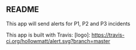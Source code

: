 ## README

This app will send alerts for P1, P2 and P3 incidents

This app is built with Travis: 
[logo]: https://travis-ci.org/hollowmatt/alert.svg?branch=master